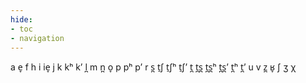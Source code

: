 ```yaml
---
hide:
- toc
- navigation
---
```

a
e̞
f
h
i
ie̞
j
k
kʰ
kʼ
l̪
m
n̪
o̞
p
pʰ
pʼ
r
s̪
t̠ʃ
t̠ʃʰ
t̠ʃʼ
t̪
t̪s̪
t̪s̪ʰ
t̪s̪ʼ
t̪ʰ
t̪ʼ
u
v
z̪
ʁ̞
ʃ
ʒ
χ
